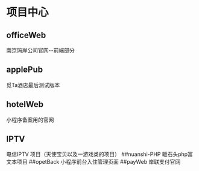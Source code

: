 
# 项目中心
## officeWeb
南京玛岸公司官网--前端部分
## applePub
觅Ta酒店最后测试版本
## hotelWeb
小程序备案用的官网
## IPTV
电信IPTV 项目（天使宝贝以及一游戏类的项目）
##nuanshi-PHP
暖石头php富文本项目
##opetBack
小程序前台入住管理页面
##payWeb
岸联支付官网


